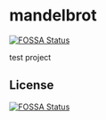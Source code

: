 # mandelbrot
[![FOSSA Status](https://app.fossa.io/api/projects/git%2Bgithub.com%2Fxjj1%2Fmandelbrot.svg?type=shield)](https://app.fossa.io/projects/git%2Bgithub.com%2Fxjj1%2Fmandelbrot?ref=badge_shield)

test project


## License
[![FOSSA Status](https://app.fossa.io/api/projects/git%2Bgithub.com%2Fxjj1%2Fmandelbrot.svg?type=large)](https://app.fossa.io/projects/git%2Bgithub.com%2Fxjj1%2Fmandelbrot?ref=badge_large)